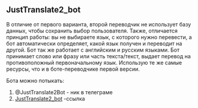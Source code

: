 ## JustTranslate2_bot

В отличие от первого варианта, 
второй переводчик не использует базу данных, 
чтобы сохранить выбор пользователя.
Также, отличается принцип работы: вы не выбираете язык, с которого нужно перевести, а бот автоматически определяет, какой язык получен и переводит на другой. Бот так же работает с английским и русским языками. Бот принимает слово или фразу или часть текста/текст, выдает перевод на противоположный первоначальному язык.
Использую те же самые ресурсы, что и в боте-переводчике первой версии.

Бота можно потыкать:
1. @JustTranslate2Bot - ник в телеграме
2. [JustTranslate2_bot](https://web.telegram.org/k/#@JustTranslate2Bot) -ссылка
